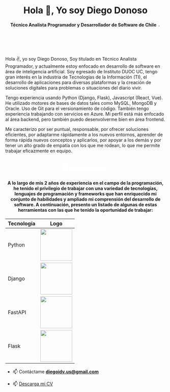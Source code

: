 
<h1 align="center">Hola 👋, Yo soy Diego Donoso</h1>
<h4 align="center">Técnico Analista Programador y Desarrollador de Software de Chile <img src = "https://images.emojiterra.com/google/noto-emoji/unicode-13.1/128px/1f1e8-1f1f1.png" style="width: 2% "></img></h3>
<p>Hola ✌, yo soy Diego Donoso, Soy titulado en Técnico Analista Programador, y actualmente estoy enfocado en desarrollo de software en área de inteligencia artificial. Soy egresado de Instituto DUOC UC, tengo gran interés en la industria de Tecnologías de la Información (TI), el desarrollo de aplicaciones para diversas plataformas y la creación de soluciones digitales para problemas o situaciones del diario vivir.

Tengo experiencia usando Python (Django, Flask), Javascript (React, Vue). He utilizado motores de bases de datos tales como MySQL, MongoDB y Oracle. Uso de Git para el versionamiento de código. También tengo experiencia trabajando con servicios en Azure. Mi perfil está más enfocado al área backend, pero también puedo desenvolverme bien en área frontend.

Me caracterizo por ser puntual, responsable, por ofrecer soluciones eficientes, por adaptarme rápidamente a los nuevos entornos, aprender de forma rápida nuevos conceptos y aplicarlos, por apoyar a los demás y por tener un alto grado de empatía con los que me rodean, lo que me permite trabajar eficazmente en equipo.</h4>

<h2 align="center" style="color: white;">🖥️ Habilidades</h2>
<h4 align="center">
A lo largo de mis 2 años de experiencia en el campo de la programación, he tenido el privilegio de trabajar con una variedad de tecnologías, lenguajes de programación y frameworks que han enriquecido mi conjunto de habilidades y ampliado mi comprensión del desarrollo de software. A continuación, presento un listado de algunas de estas herramientas con las que he tenido la oportunidad de trabajar:</h4>

<div align="center">

| Tecnología | Logo |
|------------|------|
| Python     |   <div align="center"><img src="https://img.freepik.com/free-icon/snakes_318-368381.jpg" height="100"/></div>
| Django     |   <div align="center"><img src="https://www.opengis.ch/wp-content/uploads/2020/04/django-python-logo.png" height="100"/></div> |
| FastAPI    |   <div align="center"><img src="https://cdn.worldvectorlogo.com/logos/fastapi.svg" height="100"/></div> |
| Flask      |   <div align="center"><img src="https://www.seekpng.com/png/detail/875-8753366_flask-framework-logo-svg.png" height="100"/></div>|

</div>

- 📫 Contáctame **diegoidv.us@gmail.com**

- 📫 <a href = "https://drive.google.com/file/d/1nT7xbYLX-_LazZbeMYi0xsQFfPMLyDWf/view?usp=sharing">Descarga mi CV</a>

